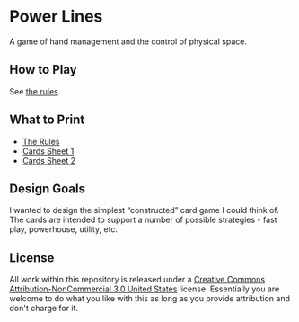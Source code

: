 # Power Lines
A game of hand management and the control of physical space.

## How to Play
See [the rules](https://github.com/citizenparker/power-lines/blob/master/rules.md).

## What to Print
* [The Rules](https://github.com/citizenparker/power-lines/blob/master/rules.pdf?raw=true)
* [Cards Sheet 1](https://github.com/citizenparker/power-lines/blob/master/CardSheet.pdf?raw=true)
* [Cards Sheet 2](https://github.com/citizenparker/power-lines/blob/master/CardSheet2.pdf?raw=true)

## Design Goals
I wanted to design the simplest “constructed” card game I could think of. The cards are intended to support a number of possible strategies - fast play, powerhouse, utility, etc.

## License

All work within this repository is released under a [Creative Commons Attribution-NonCommercial 3.0 United States](https://creativecommons.org/licenses/by-nc/3.0/us/) license. Essentially you are welcome to do what you like with this as long as you provide attribution and don't charge for it.
